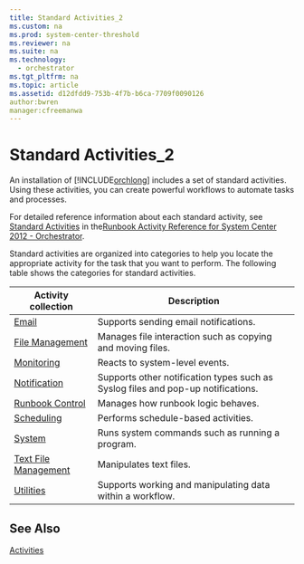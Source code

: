 ```yaml
---
title: Standard Activities_2
ms.custom: na
ms.prod: system-center-threshold
ms.reviewer: na
ms.suite: na
ms.technology: 
  - orchestrator
ms.tgt_pltfrm: na
ms.topic: article
ms.assetid: d12dfdd9-753b-4f7b-b6ca-7709f0090126
author:bwren
manager:cfreemanwa
---
```

# Standard Activities_2
An installation of [!INCLUDE[orchlong](../../orch/deploy/includes/orchlong_md.md)] includes a set of standard activities. Using these activities, you can create powerful workflows to automate tasks and processes.  
  
For detailed reference information about each standard activity, see [Standard Activities](../../orch/reference/Standard-Activities.md) in the[Runbook Activity Reference for System Center 2012 - Orchestrator](../../orch/reference/Runbook-Activity-Reference-for-System-Center-2012---Orchestrator.md).  
  
Standard activities are organized into categories to help you locate the appropriate activity for the task that you want to perform. The following table shows the categories for standard activities.  
  
|Activity collection|Description|  
|-----------------------|---------------|  
|[Email](../../orch/reference/Email.md)|Supports sending email notifications.|  
|[File Management](../../orch/reference/File-Management.md)|Manages file interaction such as copying and moving files.|  
|[Monitoring](../../orch/reference/Monitoring.md)|Reacts to system\-level events.|  
|[Notification](../../orch/reference/Notification.md)|Supports other notification types such as Syslog files and pop\-up notifications.|  
|[Runbook Control](../../orch/reference/Runbook-Control.md)|Manages how runbook logic behaves.|  
|[Scheduling](../../orch/reference/Scheduling.md)|Performs schedule\-based activities.|  
|[System](../../orch/reference/System.md)|Runs system commands such as running a program.|  
|[Text File Management](../../orch/reference/Text-File-Management.md)|Manipulates text files.|  
|[Utilities](../../orch/reference/Utilities.md)|Supports working and manipulating data within a workflow.|  
  
## See Also  
[Activities](../../orch/manage/Activities.md)  
  
